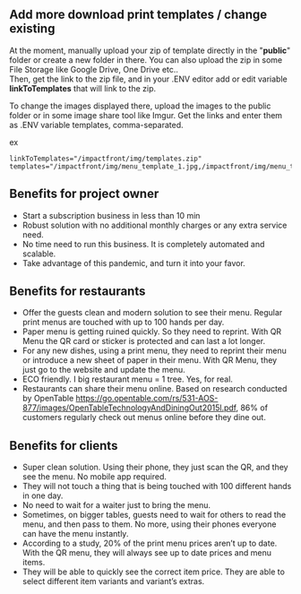 ## Add more download print templates / change existing

At the moment, manually upload your zip of template directly in the "**public**" folder or create a new folder in there. You can also upload the zip in some File Storage like Google Drive, One Drive etc..   
Then, get the link to the zip file, and in your .ENV editor add or edit variable **linkToTemplates** that will link to the zip. 

To change the images displayed there, upload the images to the public folder or in some image share tool like Imgur.  Get the links and enter them as .ENV variable templates, comma-separated. 

ex

```text
linkToTemplates="/impactfront/img/templates.zip"
templates="/impactfront/img/menu_template_1.jpg,/impactfront/img/menu_template_2.jpg"
```



## Benefits for project owner
- Start a subscription business in less than 10 min
- Robust solution with no additional monthly charges or any extra service need.
- No time need to run this business. It is completely automated and scalable.
- Take advantage of this pandemic, and turn it into your favor.


## Benefits for restaurants
- Offer the guests clean and modern solution to see their menu. Regular print menus are touched with up to 100 hands per day.
- Paper menu is getting ruined quickly. So they need to reprint. With QR Menu the QR card or sticker is protected and can last a lot longer.
- For any new dishes, using a print menu, they need to reprint their menu or introduce a new sheet of paper in their menu. With QR Menu, they just go to the website and update the menu.
- ECO friendly. I big restaurant menu = 1 tree. Yes, for real.
- Restaurants can share their menu online. Based on research conducted by OpenTable https://go.opentable.com/rs/531-AOS-877/images/OpenTableTechnologyAndDiningOut2015l.pdf, 86% of customers regularly check out menus online before they dine out.


## Benefits for clients
- Super clean solution. Using their phone, they just scan the QR, and they see the menu. No mobile app required.
- They will not touch a thing that is being touched with 100 different hands in one day.
- No need to wait for a waiter just to bring the menu.
- Sometimes, on bigger tables, guests need to wait for others to read the menu, and then pass to them. No more, using their phones everyone can have the menu instantly.
- According to a study, 20% of the print menu prices aren’t up to date. With the QR menu, they will always see up to date prices and menu items.
- They will be able to quickly see the correct item price. They are able to select different item variants and variant’s extras.

